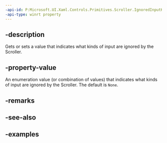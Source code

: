 ```yaml
---
-api-id: P:Microsoft.UI.Xaml.Controls.Primitives.Scroller.IgnoredInputKind
-api-type: winrt property
---
```


## -description

Gets or sets a value that indicates what kinds of input are ignored by the Scroller.

## -property-value

An enumeration value (or combination of values) that indicates what kinds of input are ignored by the Scroller. The default is `None`.

## -remarks

## -see-also

## -examples

